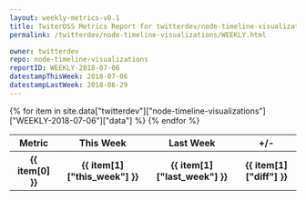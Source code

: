 ```yaml
---
layout: weekly-metrics-v0.1
title: TwiterOSS Metrics Report for twitterdev/node-timeline-visualizations | WEEKLY-2018-07-06 | 2018-07-06
permalink: /twitterdev/node-timeline-visualizations/WEEKLY.html

owner: twitterdev
repo: node-timeline-visualizations
reportID: WEEKLY-2018-07-06
datestampThisWeek: 2018-07-06
datestampLastWeek: 2018-06-29
---
```


<table style="width: 100%">
    <tr>
        <th>Metric</th>
        <th>This Week</th>
        <th>Last Week</th>
        <th>+/-</th>
    </tr>
    {% for item in site.data["twitterdev"]["node-timeline-visualizations"]["WEEKLY-2018-07-06"]["data"] %}
    <tr>
        <th>{{ item[0] }}</th>
        <th>{{ item[1]["this_week"] }}</th>
        <th>{{ item[1]["last_week"] }}</th>
        <th>{{ item[1]["diff"] }}</th>
    </tr>
    {% endfor %}
</table>

